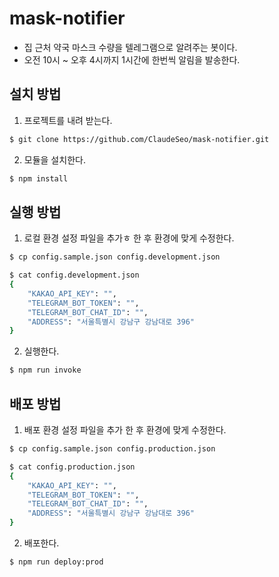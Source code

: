 # mask-notifier

- 집 근처 약국 마스크 수량을 텔레그램으로 알려주는 봇이다.
- 오전 10시 ~ 오후 4시까지 1시간에 한번씩 알림을 발송한다.

## 설치 방법

1. 프로젝트를 내려 받는다.

```sh
$ git clone https://github.com/ClaudeSeo/mask-notifier.git
```

2. 모듈을 설치한다.

```sh
$ npm install
```

## 실행 방법

1. 로컬 환경 설정 파일을 추가ㅎ 한 후 환경에 맞게 수정한다.

```sh
$ cp config.sample.json config.development.json

$ cat config.development.json
{
    "KAKAO_API_KEY": "",
    "TELEGRAM_BOT_TOKEN": "",
    "TELEGRAM_BOT_CHAT_ID": "",
    "ADDRESS": "서울특별시 강남구 강남대로 396"
}
```

2. 실행한다.

```sh
$ npm run invoke
```

## 배포 방법

1. 배포 환경 설정 파일을 추가 한 후 환경에 맞게 수정한다.

```sh
$ cp config.sample.json config.production.json

$ cat config.production.json
{
    "KAKAO_API_KEY": "",
    "TELEGRAM_BOT_TOKEN": "",
    "TELEGRAM_BOT_CHAT_ID": "",
    "ADDRESS": "서울특별시 강남구 강남대로 396"
}
```

2. 배포한다.

```sh
$ npm run deploy:prod
```
